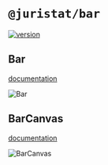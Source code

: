 # `@juristat/bar`

[![version](https://img.shields.io/npm/v/@juristat/bar.svg?style=flat-square)](https://www.npmjs.com/package/@juristat/bar)

## Bar

[documentation](http://nivo.rocks/#/bar)

![Bar](./doc/bar.png)

## BarCanvas

[documentation](http://nivo.rocks/#/bar/canvas)

![BarCanvas](./doc/bar-canvas.png)
